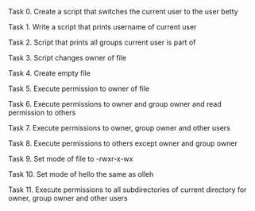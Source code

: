 Task 0. Create a script that switches the current user to the user betty

Task 1. Write a script that prints username of current user

Task 2. Script that prints all groups current user is part of

Task 3. Script changes owner of file 

Task 4. Create empty file

Task 5. Execute permission to owner of file

Task 6. Execute permissions to owner and group owner and read permission to others

Task 7. Execute permissions to owner, group owner and other users

Task 8. Execute permissions to others except owner and group owner

Task 9. Set mode of file to -rwxr-x-wx

Task 10. Set mode of hello the same as olleh

Task 11. Execute permissions to all subdirectories of current directory for owner, group owner and other users
